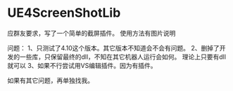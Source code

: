 # UE4ScreenShotLib

应群友要求，写了一个简单的截屏插件。
使用方法有图片说明

问题：
 1、只测试了4.10这个版本。其它版本不知道会不会有问题。
 2、删掉了开发的一些库，只保留最终的dll，不知在其它机器人运行会如何。 理论上只要有dll就可以
 3、如果不行尝试用VS编辑插件。因为有插件。


 如果有其它问题，再单独找我。